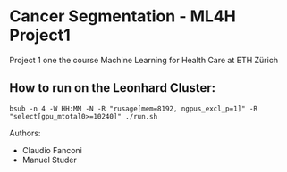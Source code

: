 # Cancer Segmentation - ML4H Project1
Project 1 one the course Machine Learning for Health Care at ETH Zürich

## How to run on the Leonhard Cluster:
`bsub -n 4 -W HH:MM -N -R "rusage[mem=8192, ngpus_excl_p=1]" -R "select[gpu_mtotal0>=10240]" ./run.sh`

Authors:
- Claudio Fanconi
- Manuel Studer

